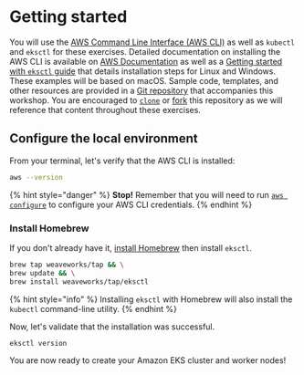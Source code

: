# Getting started

You will use the [AWS Command Line Interface (AWS CLI)](https://docs.aws.amazon.com/cli/latest/userguide/cli-chap-welcome.html) as well as `kubectl` and `eksctl` for these exercises. Detailed documentation on installing the AWS CLI is available on [AWS Documentation](https://docs.aws.amazon.com/cli/latest/userguide/install-cliv2.html) as well as a [Getting started with `eksctl` guide](https://docs.aws.amazon.com/eks/latest/userguide/getting-started-eksctl.html) that details installation steps for Linux and Windows. These examples will be based on macOS. Sample code, templates, and other resources are provided in a [Git repository](https://github.com/snyk-partners/snyk-circleci-eks) that accompanies this workshop. You are encouraged to [`clone`](https://github.com/snyk-partners/snyk-circleci-eks.git) or [fork](https://github.com/snyk-partners/snyk-circleci-eks/fork) this repository as we will reference that content throughout these exercises.

## Configure the local environment

From your terminal, let's verify that the AWS CLI is installed:

```bash
aws --version
```

{% hint style="danger" %}
**Stop!** Remember that you will need to run [`aws configure`](https://docs.aws.amazon.com/cli/latest/userguide/cli-chap-configure.html) to configure your AWS CLI credentials.
{% endhint %}

### Install Homebrew

If you don't already have it, [install Homebrew](https://docs.brew.sh/Installation.html) then install `eksctl`.

```bash
brew tap weaveworks/tap && \
brew update && \
brew install weaveworks/tap/eksctl
```

{% hint style="info" %}
Installing `eksctl` with Homebrew will also install the `kubectl` command-line utility.
{% endhint %}

Now, let's validate that the installation was successful.

```bash
eksctl version
```

You are now ready to create your Amazon EKS cluster and worker nodes!
